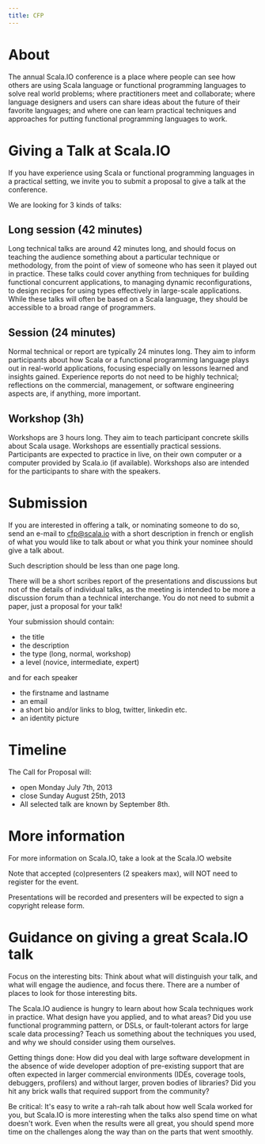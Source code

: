 ```yaml
---
title: CFP
---
```


About
================
The annual Scala.IO conference is a place where people can see how others are using Scala language or functional programming languages to solve real world problems; where practitioners meet and collaborate; where language designers and users can share ideas about the future of their favorite languages; and where one can learn practical techniques and approaches for putting functional programming languages to work.

Giving a Talk at Scala.IO
================
If you have experience using Scala or functional programming languages in a practical setting, we invite you to submit a proposal to give a talk at the conference.

We are looking for 3 kinds of talks:

Long session (42 minutes)
------------------
Long technical talks are around 42 minutes long, and should focus on teaching the audience something about a particular technique or methodology, from the point of view of someone who has seen it played out in practice. These talks could cover anything from techniques for building functional concurrent applications, to managing dynamic reconfigurations, to design recipes for using types effectively in large-scale applications. While these talks will often be based on a Scala language, they should be accessible to a broad range of programmers.

Session (24 minutes)
------------------
Normal technical or report are typically 24 minutes long. They aim to inform participants about how Scala or a functional programming language plays out in real-world applications, focusing especially on lessons learned and insights gained. Experience reports do not need to be highly technical; reflections on the commercial, management, or software engineering aspects are, if anything, more important.

Workshop (3h)
------------------
Workshops are 3 hours long. They aim to teach participant concrete skills about Scala usage. Workshops are essentially practical sessions. Participants are expected to practice in live, on their own computer or a computer provided by Scala.io (if available). Workshops also are intended for the participants to share with the speakers.

Submission
================
If you are interested in offering a talk, or nominating someone to do so, send an e-mail to cfp@scala.io with a short description in french or english of what you would like to talk about or what you think your nominee should give a talk about.

Such description should be less than one page long.

There will be a short scribes report of the presentations and discussions but not of the details of individual talks, as the meeting is intended to be more a discussion forum than a technical interchange. You do not need to submit a paper, just a proposal for your talk!

Your submission should contain:

* the title
* the description
* the type (long, normal, workshop)
* a level (novice, intermediate, expert)

and for each speaker

* the firstname and lastname
* an email
* a short bio and/or links to blog, twitter, linkedin etc.
* an identity picture

Timeline
================

The Call for Proposal will:

* open Monday July 7th, 2013
* close Sunday August 25th, 2013
* All selected talk are known by September 8th.

More information
================

For more information on Scala.IO, take a look at the Scala.IO website

Note that accepted (co)presenters (2 speakers max), will NOT need to register for the event.

Presentations will be recorded and presenters will be expected to sign a copyright release form.

Guidance on giving a great Scala.IO talk
================

Focus on the interesting bits: Think about what will distinguish your talk, and what will engage the audience, and focus there. There are a number of places to look for those interesting bits.

The Scala.IO audience is hungry to learn about how Scala techniques work in practice. What design have you applied, and to what areas? Did you use functional programming pattern, or DSLs, or fault-tolerant actors for large scale data processing? Teach us something about the techniques you used, and why we should consider using them ourselves.

Getting things done: How did you deal with large software development in the absence of wide developer adoption of pre-existing support that are often expected in larger commercial environments (IDEs, coverage tools, debuggers, profilers) and without larger, proven bodies of libraries? Did you hit any brick walls that required support from the community?

Be critical: It's easy to write a rah-rah talk about how well Scala worked for you, but Scala.IO is more interesting when the talks also spend time on what doesn't work. Even when the results were all great, you should spend more time on the challenges along the way than on the parts that went smoothly.